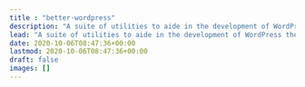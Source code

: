 ```yaml
---
title : "better-wordpress"
description: "A suite of utilities to aide in the development of WordPress themes and make the experience less painful."
lead: "A suite of utilities to aide in the development of WordPress themes and make the experience less painful."
date: 2020-10-06T08:47:36+00:00
lastmod: 2020-10-06T08:47:36+00:00
draft: false
images: []
---
```

